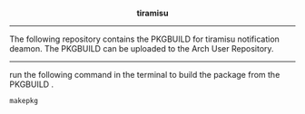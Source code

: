 <p align="center">
  <b>tiramisu</b><br/>
</p>

---

The following repository contains the PKGBUILD for tiramisu notification deamon. The PKGBUILD can be uploaded to the Arch User Repository.

---
run the following command in the terminal to build the package from the PKGBUILD .

```
makepkg
```
